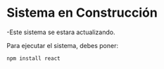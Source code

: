 <h1>Sistema en Construcción</h1>

-Este sistema se estara actualizando.

Para ejecutar el sistema, debes poner:

```npm install react```
